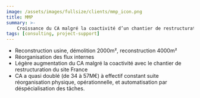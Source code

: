 ```yaml
---
image: /assets/images/fullsize/clients/mmp_icon.png
title: MMP
summary: >-
    Croissance du CA malgré la coactivité d’un chantier de restructuration industrielle impactant 30% de la surface usine.
tags: [consulting, project-support]
---
```


<ul>
	<li>Reconstruction usine, démolition 2000m², reconstruction 4000m²</li>
	<li>Réorganisation des flux internes</li>
	<li>Légère augmentation du CA malgré la coactivité avec le chantier de restructuration du site France</li>
	<li>CA a quasi doublé (de 34 à 57M€) à effectif constant suite réorganisation physique, opérationnelle, et automatisation par déspécialisation des tâches.</li>
</ul>
